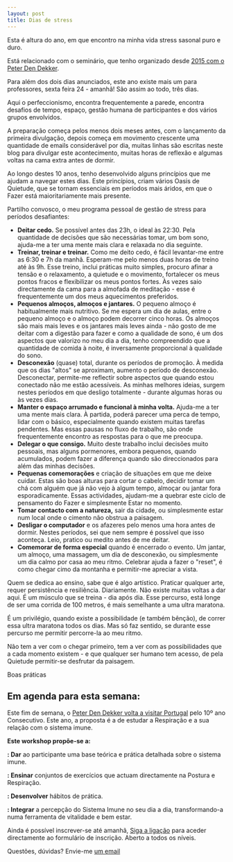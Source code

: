 ```yaml
---
layout: post
title: Dias de stress
---
```

Esta é altura do ano, em que encontro na minha vida stress sasonal puro e duro. 

Está relacionado com o seminário, que tenho organizado desde [2015 com o Peter Den Dekker](http://lourencoazevedo.com/2015/03/03/peter.html). 

Para além dos dois dias anunciados, este ano existe mais um para professores, sexta feira 24 - amanhã! São assim ao todo, três dias. 

Aqui o perfeccionismo, encontra frequentemente a parede, encontra desafios de tempo, espaço, gestão humana de participantes e dos vários grupos envolvidos. 

A preparação começa pelos menos dois meses antes, com o lançamento da primeira divulgação, depois começa em movimento crescente uma quantidade de emails considerável por dia, muitas linhas são escritas neste blog para divulgar este acontecimento, muitas horas de reflexão e algumas voltas na cama extra antes de dormir. 

Ao longo destes 10 anos, tenho desenvolvido alguns princípios que me ajudam a navegar estes dias. Este princípios, criam vários Oasis de Quietude, que se tornam essenciais em períodos mais áridos, em que o Fazer está maioritariamente mais presente. 

Partilho convosco, o meu programa pessoal de gestão de stress para períodos desafiantes:

+ **Deitar cedo.** Se possível antes das 23h, o ideal às 22:30. Pela quantidade de decisões que são necessárias tomar, um bom sono, ajuda-me a ter uma mente mais clara e relaxada no dia seguinte. 
+ **Treinar, treinar e treinar.** Como me deito cedo, é fácil levantar-me entre as 6:30 e 7h da manhã. Esperam-me pelo menos duas horas de treino até às 9h. Esse treino, inclui práticas muito simples, procuro afinar a tensão e o relaxamento, a quietude e o movimento, fortalecer os meus pontos fracos e flexibilizar os meus pontos fortes. Às vezes saio directamente da cama para a almofada de meditação - esse é frequentemente um dos meus aquecimentos preferidos. 
+ **Pequenos almoços, almoços e jantares.** O pequeno almoço é habitualmente mais nutritivo. Se me espera um dia de aulas, entre o pequeno almoço e o almoço podem decorrer cinco horas. Os almoços são mais mais leves e os jantares mais leves ainda - não gosto de me deitar com a digestão para fazer e como a qualidade de sono, é um dos aspectos que valorizo no meu dia a dia, tenho compreendido que a quantidade de comida à noite, é inversamente proporcional à qualidade do sono. 
+ **Desconexão** (quase) total, durante os períodos de promoção. À medida que os dias "altos" se aproximam, aumento o período de desconexão. Desconectar, permite-me reflectir sobre aspectos que quando estou conectado não me estão acessíveis. As minhas melhores ideias, surgem nestes períodos em que desligo totalmente - durante algumas horas ou às vezes dias.
+ **Manter o espaço arrumado e funcional à minha volta.** Ajuda-me a ter uma mente mais clara. À partida, poderá parecer uma perca de tempo, lidar com o básico, especialmente quando existem muitas tarefas pendentes. Mas essas pausas no fluxo de trabalho, são onde frequentemente encontro as respostas para o que me preocupa. 
+ **Delegar o que consigo.** Muito deste trabalho inclui decisões muito pessoais, mas alguns pormenores, embora pequenos, quando acumulados, podem fazer a diferença quando são direccionados para além das minhas decisões. 
+ **Pequenas comemorações** e criação de situações em que me deixe cuidar. Estas são boas alturas para cortar o cabelo, decidir tomar um chá com alguém que já não vejo à algum tempo, almoçar ou jantar fora esporadicamente. Essas actividades, ajudam-me a quebrar este ciclo de pensamento do Fazer e simplesmente Estar no momento.
+ **Tomar contacto com a natureza,** sair da cidade, ou simplesmente estar num local onde o cimento não obstrua a paisagem. 
+ **Desligar o computador** e os afazeres pelo menos uma hora antes de dormir. Nestes períodos, sei que nem sempre é possível que isso aconteça. Leio, pratico ou medito antes de me deitar. 
+ **Comemorar de forma especial** quando é encerrado o evento. Um jantar, um almoço, uma massagem, um dia de desconexão, ou simplesmente um dia calmo por casa ao meu ritmo. Celebrar ajuda a fazer o "reset", é como chegar cimo da montanha e permitir-me apreciar a vista.  

Quem se dedica ao ensino, sabe que é algo artístico. Praticar qualquer arte, requer persistência e resiliência. Diariamente. Não existe muitas voltas a dar aqui. É um músculo que se treina - dia após dia. Esse percurso, está longe de ser uma corrida de 100 metros, é mais semelhante a uma ultra maratona. 

É um privilégio, quando existe a possibilidade (e também bênção), de correr essa ultra maratona todos os dias. Mas só faz sentido, se durante esse percurso me permitir percorre-la ao meu ritmo. 

Não tem a ver com o chegar primeiro, tem a ver com as possibilidades que a cada momento existem - e que qualquer ser humano tem acesso, de pela Quietude permitir-se desfrutar da paisagem. 

Boas práticas

## Em agenda para esta semana:

Este fim de semana, o [Peter Den Dekker volta a visitar Portugal](http://lourencoazevedo.com/2015/03/03/peter.html) pelo 10º ano Consecutivo. Este ano, a proposta é a de estudar a Respiração e a sua relação com o sistema imune.

**Este workshop propõe-se a:**

**: Dar** ao participante uma base teórica e prática detalhada sobre o sistema imune.

**: Ensinar** conjuntos de exercícios que actuam directamente na Postura e Respiração.

**: Desenvolver** hábitos de prática.

**: Integrar** a percepção do Sistema Imune no seu dia a dia, transformando-a numa ferramenta de vitalidade e bem estar.

Ainda é possível inscrever-se até amanhã, [Siga a ligação](http://form.jotformeu.com/form/40704420027340) para aceder directamente ao formulário de inscrição. Aberto a todos os níveis.

Questões, dúvidas? Envie-me [um email](http://lourencoazevedo.com/contacto.html)